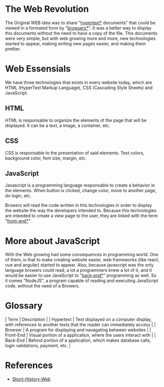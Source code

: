 # The Web Revolution
The Original WEB idea was to share "[hypertext*](#glossary) documents" that could be viewed in a formated form by "[browsers*](#glossary)". It was a better way to display this documents without the need to have a copy of the file. This documents were very simple, but with web growing more and more, new technologies started to appear, making writing new pages easier, and making them prettier.

# Web Essensials
We have three technologies that exists in every website today, which are HTML (HyperText Markup Language), CSS (Cascading Style Sheets) and JavaScript.

## HTML
HTML is responsable to organize the elements of the page that will be displayed. It can be a text, a image, a container, etc.
## CSS
CSS is responsable to the presentation of said elements. Text colors, background color, font size, margin, etc.
## JavaScript
Javascript is a programming language responsable to create a behavior in the elements. When button is clicked, change color, move to another page, do login, etc.

Browers will read the code written in this technologies in order to display the website the way the developers intended to.
Because this technologies are inteeded to create a view page to the user, they are linked with the term "[front-end*](#glossary)".

# More about JavaScript
With the Web growing had some consequences in programming world. One of them, is that to make creating website easier, web frameworks (like react, vue and angular) started to appear. Also, because javascript was the only language browers could read, a lot a programmers knew a lot of it, and it would be easier to use JavaScript to "[back-end*](#glossary)" programming as well.
So it comes "NodeJS", a program capable of reading and executing JavaScript code, without the need of a Browers.

# Glossary
| Term      | Description |
| Hypertext | Text displayed on a computer display, with references to another texts that the reader can immediately access |
| Browser   | A program for displaying and navagating between websites |
| Front-End | Visual portion of a application, where the users interact with |
| Back-End  | Behind portion of a application, which makes database calls, login validations, payment, etc. |

# References
- [Short-History-Web](https://home.cern/science/computing/birth-web/short-history-web)